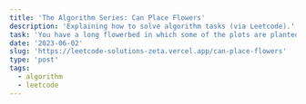 ```yaml
---
title: 'The Algorithm Series: Can Place Flowers'
description: 'Explaining how to solve algorithm tasks (via Leetcode).'
task: 'You have a long flowerbed in which some of the plots are planted, and some are not. However, flowers cannot be planted in adjacent plots. Given an integer array flowerbed containing 0`s and 1`s, where 0 means empty and 1 means not empty, and an integer n, return if n new flowers can be planted in the flowerbed without violating the no-adjacent-flowers rule.'
date: '2023-06-02'
slug: 'https://leetcode-solutions-zeta.vercel.app/can-place-flowers'
type: 'post'
tags:
  - algorithm
  - leetcode
---
```

